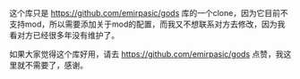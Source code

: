 这个库只是 https://github.com/emirpasic/gods 库的一个clone，因为它目前不支持mod，所以需要添加关于mod的配置，而我又不想联系对方去修改，因为我看对方已经很多年没有维护了。

如果大家觉得这个库好用，请去 https://github.com/emirpasic/gods 点赞，我这里就不需要了，感谢。

